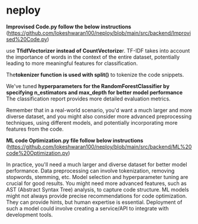 # neploy

 **Improvised Code.py follow the below instructions** (https://github.com/lokeshwaran100/neploy/blob/main/src/backend/Improvised%20Code.py)
 
use **TfidfVectorizer instead of CountVectorize**r. TF-IDF takes into account the importance of words in the context of the entire dataset, potentially leading to more meaningful features for classification.

The**tokenizer function is used with split()** to tokenize the code snippets.

We've tuned **hyperparameters for the RandomForestClassifier by specifying n_estimators and max_depth for better model performance**
The classification report provides more detailed evaluation metrics.

Remember that in a real-world scenario, you'd want a much larger and more diverse dataset, and you might also consider more advanced preprocessing techniques, using different models, and potentially incorporating more features from the code.





**ML code Optimization.py file follow below instructions** (https://github.com/lokeshwaran100/neploy/blob/main/src/backend/ML%20code%20Optimization.py)

In practice, you'll need a much larger and diverse dataset for better model performance.
Data preprocessing can involve tokenization, removing stopwords, stemming, etc.
Model selection and hyperparameter tuning are crucial for good results.
You might need more advanced features, such as AST (Abstract Syntax Tree) analysis, to capture code structure.
ML models might not always provide precise recommendations for code optimization. They can provide hints, but human expertise is essential.
Deployment of such a model could involve creating a service/API to integrate with development tools.

